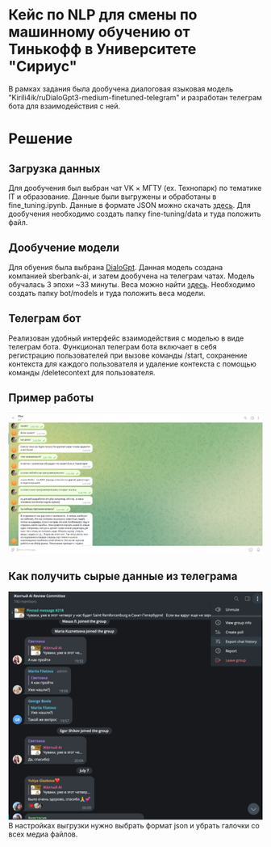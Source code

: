 # Кейс по NLP для смены по машинному обучению от Тинькофф в Университете "Сириус"
В рамках задания была дообучена диалоговая языковая модель "Kirili4ik/ruDialoGpt3-medium-finetuned-telegram" и разработан телеграм бота для взаимодействия с ней. 
# Решение
## Загрузка данных
  Для дообучения был выбран чат VK × МГТУ (ex. Технопарк) по тематике IT и образование. Данные были выгружены и обработаны в fine_tuning.ipynb. Данные в формате JSON можно скачать [здесь](https://drive.google.com/drive/folders/1MrtjC7CI9ICFLN4vjwZ46KW74ZPVR6NJ?usp=sharing). Для дообучения необходимо создать папку fine-tuning/data и туда положить файл.
## Дообучение модели
Для обуения была выбрана [DialoGpt](https://huggingface.co/Kirili4ik/ruDialoGpt3-medium-finetuned-telegram). Данная модель создана компанией sberbank-ai, и затем дообучена на телеграм чатах. Модель обучалась 3 эпохи ~33 минуты. Веса можно найти [здесь](https://drive.google.com/drive/folders/1zbj1pzL05xk8cPvhZ3ShgXWTj4L_vZ2N?usp=sharing). Необходимо создать папку bot/models и туда положить веса модели.
## Телеграм бот
Реализован удобный интерфейс взаимодействия с моделью в виде телеграм бота. Функционал телеграм бота включает в себя регистрацию пользователей при вызове команды /start, сохранение контекста для каждого пользователя и удаление контекста с помощью команды /deletecontext для пользователя.
## Пример работы
![](images/example.png)
## Как получить сырые данные из телеграма
![pic](images/tg.png)
В настройках выгрузки нужно выбрать формат json и убрать галочки со всех медиа файлов.
